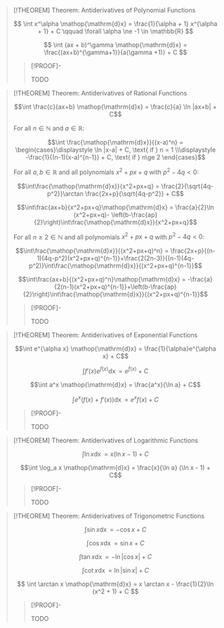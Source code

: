 >[!THEOREM] Theorem: Antiderivatives of Polynomial Functions
>
>$$
>\int x^\alpha \mathop{\mathrm{d}x} = \frac{1}{\alpha + 1} x^{\alpha + 1} + C \qquad \forall \alpha \ne -1 \in \mathbb{R}
>$$
>
>$$
>\int (ax + b)^\gamma \mathop{\mathrm{d}x} = \frac{(ax+b)^{\gamma+1}}{a(\gamma +1)} + C
>$$
>
>>[!PROOF]-
>>
>>TODO
>

>[!THEOREM] Theorem: Antiderivatives of Rational Functions
>
>$$\int \frac{c}{ax+b} \mathop{\mathrm{d}x} = \frac{c}{a} \ln |ax+b| + C$$
>
>For all $n \in \mathbb{N}$ and $a \in \mathbb{R}$:
>
>$$\int \frac{\mathop{\mathrm{d}x}}{(x-a)^n} = \begin{cases}\displaystyle \ln |x-a| + C, \text{ if } n = 1 \\\displaystyle -\frac{1}{(n-1)(x-a)^{n-1}} + C, \text{ if } n\ge 2 \end{cases}$$
>
>For all $a,b \in \mathbb{R}$ and all polynomials $x^2 + px + q$ with $p^2 -4q \lt 0$:
>
>$$\int\frac{\mathop{\mathrm{d}x}}{x^2+px+q} = \frac{2}{\sqrt{4q-p^2}}\arctan \frac{2x+p}{\sqrt{4q-p^2}} + C$$
> 
>$$\int\frac{ax+b}{x^2+px+q}\mathop{\mathrm{d}x} = \frac{a}{2}\ln (x^2+px+q)- \left(b-\frac{ap}{2}\right)\int\frac{\mathop{\mathrm{d}x}}{x^2+px+q}$$
>
>For all $n\ge 2 \in \mathbb{N}$ and all polynomials $x^2+px+q$ with $p^2-4q\lt 0$:
>
>$$\int\frac{\mathop{\mathrm{d}x}}{(x^2+px+q)^n} = \frac{2x+p}{(n-1)(4q-p^2)(x^2+px+q)^{n-1}}+\frac{2(2n-3)}{(n-1)(4q-p^2)}\int\frac{\mathop{\mathrm{d}x}}{(x^2+px+q)^{n-1}}$$
> 
>$$\int\frac{ax+b}{(x^2+px+q)^n}\mathop{\mathrm{d}x} = -\frac{a}{2(n-1)(x^2+px+q)^{n-1}}+\left(b-\frac{ap}{2}\right)\int\frac{\mathop{\mathrm{d}x}}{(x^2+px+q)^{n-1}}$$
>
>>[!PROOF]-
>>
>>TODO
>

>[!THEOREM] Theorem: Antiderivatives of Exponential Functions
>
>$$\int e^{\alpha x} \mathop{\mathrm{d}x} = \frac{1}{\alpha}e^{\alpha x} + C$$
>
>$$\int f'(x) e^{f(x)} \mathop{\mathrm{d}x} = e^{f(x)} + C$$
>
>$$\int a^x \mathop{\mathrm{d}x} = \frac{a^x}{\ln a} + C$$
>
>$$\int e^x (f(x) + f'(x)) \mathop{\mathrm{d}x} = e^x f(x) + C$$
>
>>[!PROOF]-
>>
>>TODO
>>
>

>[!THEOREM] Theorem: Antiderivatives of Logarithmic Functions
>
>$$\int \ln x \mathop{\mathrm{d}x} = x (\ln x - 1) + C$$
>
>$$\int \log_a x \mathop{\mathrm{d}x} = \frac{x}{\ln a} (\ln x - 1) + C$$
>
>>[!PROOF]-
>>
>>TODO
>>
>

>[!THEOREM] Theorem: Antiderivatives of Trigonometric Functions
>
>$$
>\int \sin x \mathop{\mathrm{d}x} = -\cos x + C
>$$
>
>$$
>\int \cos x \mathop{\mathrm{d}x} = \sin x + C
>$$
>
>$$
>\int \tan x \mathop{\mathrm{d}x} = - \ln |\cos x| + C
>$$
>
>$$
>\int \cot x \mathop{\mathrm{d}x} = \ln |\sin x| + C
>$$
>
>$$
>\int \arctan x \mathop{\mathrm{d}x} = x \arctan x - \frac{1}{2}\ln (x^2 + 1) + C
>$$
>
>>[!PROOF]-
>>
>>TODO
>>
>